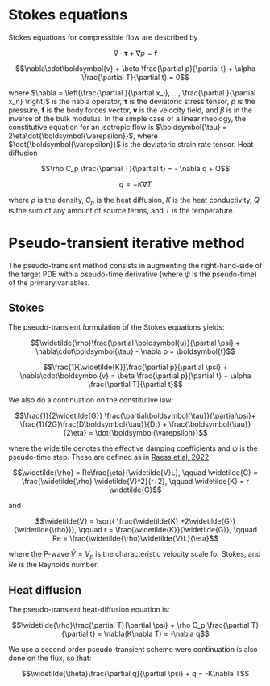 # Stokes equations

Stokes equations for compressible flow are described by

$$\nabla\cdot\boldsymbol{\tau} + \nabla p = \boldsymbol{f} $$
    
$$\nabla\cdot\boldsymbol{v} + \beta \frac{\partial p}{\partial t} + \alpha \frac{\partial T}{\partial t} = 0$$

where $\nabla = \left(\frac{\partial }{\partial x_i}, ..., \frac{\partial }{\partial x_n} \right)$ is the nabla operator, $\boldsymbol{\tau}$ is the deviatoric stress tensor, $p$ is the pressure, $\boldsymbol{f}$ is the body forces vector, $\boldsymbol{v}$ is the velocity field, and $\beta$ is in the inverse of the bulk modulus. In the simple case of a linear rheology, the constitutive equation for an isotropic flow is $\boldsymbol{\tau} = 2\eta\dot{\boldsymbol{\varepsilon}}$, where $\dot{\boldsymbol{\varepsilon}}$ is the deviatoric strain rate tensor. Heat diffusion

$$\rho C_p \frac{\partial T}{\partial t} = - \nabla q + Q$$
    
$$q = - K \nabla T$$

where $\rho$ is the density, $C_p$ is the heat diffusion, $K$ is the heat conductivity, $Q$ is the sum of any amount of source terms, and $T$ is the temperature.

# Pseudo-transient iterative method

The pseudo-transient method consists in augmenting the right-hand-side of the target PDE with a pseudo-time derivative (where $\psi$ is the pseudo-time) of the primary variables. 

## Stokes

The pseudo-transient formulation of the Stokes equations yields:
    
$$\widetilde{\rho}\frac{\partial \boldsymbol{u}}{\partial \psi} + \nabla\cdot\boldsymbol{\tau} - \nabla p = \boldsymbol{f}$$

$$\frac{1}{\widetilde{K}}\frac{\partial p}{\partial \psi} + \nabla\cdot\boldsymbol{v} = \beta \frac{\partial p}{\partial t} + \alpha \frac{\partial T}{\partial t}$$

We also do a continuation on the constitutive law:

$$\frac{1}{2\widetilde{G}} \frac{\partial\boldsymbol{\tau}}{\partial\psi}+ \frac{1}{2G}\frac{D\boldsymbol{\tau}}{Dt} + \frac{\boldsymbol{\tau}}{2\eta} = \dot{\boldsymbol{\varepsilon}}$$

where the wide tile denotes the effective damping coefficients and $\psi$ is the pseudo-time step. These are defined as in [Raess et al, 2022](https://doi.org/10.5194/gmd-2021-411):

$$\widetilde{\rho} = Re\frac{\eta}{\widetilde{V}L}, \qquad
  \widetilde{G} = \frac{\widetilde{\rho} \widetilde{V}^2}{r+2}, \qquad
  \widetilde{K} = r \widetilde{G}$$

and

$$\widetilde{V} = \sqrt{ \frac{\widetilde{K} +2\widetilde{G}}{\widetilde{\rho}}}, \qquad
    r = \frac{\widetilde{K}}{\widetilde{G}}, \qquad
    Re = \frac{\widetilde{\rho}\widetilde{V}L}{\eta}$$

where the P-wave $\widetilde{V}=V_p$ is the characteristic velocity scale for Stokes, and $Re$ is the Reynolds number. 

## Heat diffusion

The pseudo-transient heat-diffusion equation is:

$$\widetilde{\rho}\frac{\partial T}{\partial \psi} + \rho C_p \frac{\partial T}{\partial t} = \nabla(K\nabla T) = -\nabla q$$

We use a second order pseudo-transient scheme were continuation is also done on the flux, so that:

$$\widetilde{\theta}\frac{\partial q}{\partial \psi} + q  = -K\nabla T$$
